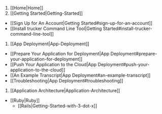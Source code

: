 1. [[Home|Home]]
1. [[Getting Started|Getting-Started]]
  * [[Sign Up for An Account|Getting Started#sign-up-for-an-account]]
  * [[Install trucker Command Line Tool|Getting Started#install-trucker-command-line-tool]]
1. [[App Deployment|App-Deployment]]
  * [[Prepare Your Application for Deployment|App Deployment#prepare-your-application-for-deployment]]
  * [[Push Your Application to the Cloud|App Deployment#push-your-application-to-the-cloud]]
  * [[An Example Transcript|App Deployment#an-example-transcript]]
  * [[Troubleshooting|App Deployment#troubleshooting]]
1. [[Application Architecture|Application-Architecture]]
  * [[Ruby|Ruby]]
    * [[Rails|Getting-Started-with-3-dot-x]]